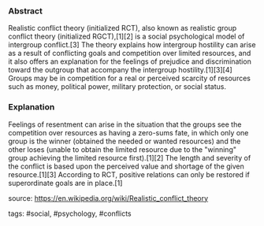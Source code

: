 ### Abstract
Realistic conflict theory (initialized RCT), also known as realistic group conflict theory (initialized RGCT),[1][2] is a social psychological model of intergroup conflict.[3] The theory explains how intergroup hostility can arise as a result of conflicting goals and competition over limited resources, and it also offers an explanation for the feelings of prejudice and discrimination toward the outgroup that accompany the intergroup hostility.[1][3][4] Groups may be in competition for a real or perceived scarcity of resources such as money, political power, military protection, or social status.

### Explanation
Feelings of resentment can arise in the situation that the groups see the competition over resources as having a zero-sums fate, in which only one group is the winner (obtained the needed or wanted resources) and the other loses (unable to obtain the limited resource due to the "winning" group achieving the limited resource first).[1][2] The length and severity of the conflict is based upon the perceived value and shortage of the given resource.[1][3] According to RCT, positive relations can only be restored if superordinate goals are in place.[1]

source: https://en.wikipedia.org/wiki/Realistic_conflict_theory

tags: #social, #psychology, #conflicts
